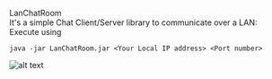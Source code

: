 LanChatRoom  
It's a simple Chat Client/Server library to communicate over a LAN:  
Execute using   
```
java -jar LanChatRoom.jar <Your Local IP address> <Port number>  
```
![alt text](http://url/to/img.png)
